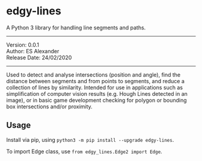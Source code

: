 # edgy-lines
A Python 3 library for handling line segments and paths.

_________________________________
 Version: 0.0.1                 
 Author: ES Alexander         
 Release Date: 24/02/2020
_________________________________

Used to detect and analyse intersections (position and angle), find the distance between segments and from points to segments, and reduce a collection of lines by similarity. Intended for use in applications such as simplification of computer vision results (e.g. Hough Lines detected in an image), or in basic game development checking for polygon or bounding box intersections and/or proximity.

## Usage
Install via pip, using `python3 -m pip install --upgrade edgy-lines`.

To import Edge class, use `from edgy_lines.Edge2 import Edge`.
